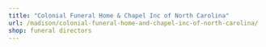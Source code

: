 ```yaml
---
title: "Colonial Funeral Home & Chapel Inc of North Carolina"
url: /madison/colonial-funeral-home-and-chapel-inc-of-north-carolina/
shop: funeral directors
---
```

